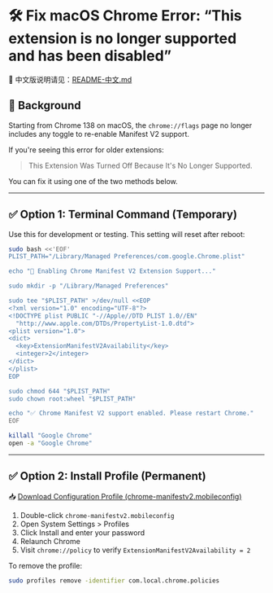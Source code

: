 # 🛠 Fix macOS Chrome Error: “This extension is no longer supported and has been disabled”
🔄 中文版说明请见：[README-中文.md](./README-中文.md)
## 📌 Background

Starting from Chrome 138 on macOS, the `chrome://flags` page no longer includes any toggle
to re-enable Manifest V2 support.

If you're seeing this error for older extensions:

> This Extension Was Turned Off Because It's No Longer Supported.

You can fix it using one of the two methods below.

---

## ✅ Option 1: Terminal Command (Temporary)

Use this for development or testing. This setting will reset after reboot:

```bash
sudo bash <<'EOF'
PLIST_PATH="/Library/Managed Preferences/com.google.Chrome.plist"

echo "🔧 Enabling Chrome Manifest V2 Extension Support..."

sudo mkdir -p "/Library/Managed Preferences"

sudo tee "$PLIST_PATH" >/dev/null <<EOP
<?xml version="1.0" encoding="UTF-8"?>
<!DOCTYPE plist PUBLIC "-//Apple//DTD PLIST 1.0//EN"
  "http://www.apple.com/DTDs/PropertyList-1.0.dtd">
<plist version="1.0">
<dict>
  <key>ExtensionManifestV2Availability</key>
  <integer>2</integer>
</dict>
</plist>
EOP

sudo chmod 644 "$PLIST_PATH"
sudo chown root:wheel "$PLIST_PATH"

echo "✅ Chrome Manifest V2 support enabled. Please restart Chrome."
EOF

killall "Google Chrome"
open -a "Google Chrome"
```

---

## ✅ Option 2: Install Profile (Permanent)
📥 [Download Configuration Profile (chrome-manifestv2.mobileconfig)](https://github.com/ruanweiming/chrome-mac-enable-manifest-v2/releases/download/1.0/chrome-manifestv2.mobileconfig)
1. Double-click `chrome-manifestv2.mobileconfig`
2. Open System Settings > Profiles
3. Click Install and enter your password
4. Relaunch Chrome
5. Visit `chrome://policy` to verify `ExtensionManifestV2Availability = 2`

To remove the profile:

```bash
sudo profiles remove -identifier com.local.chrome.policies
```
